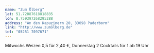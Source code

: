 ```yaml
---
name: "Zum Ölberg"
lat: 51.72087618818835 
lon: 8.759397268295288
address: "An den Kapuzinern 20, 33098 Paderborn"
link: "http://www.zumölberg.de"
tel: "05251 7097671"
---
```

Mitwochs Weizen 0,5 für 2,40 €, Donnerstag 2 Cocktails für 1 ab 19 Uhr
